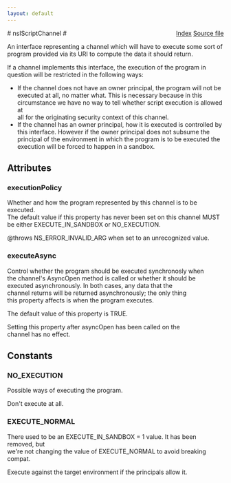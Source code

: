```yaml
---
layout: default
---
```

<div class='links' style='float:right'><a href="../index.html">Index</a>
<a href="http://dxr.mozilla.org/mozilla-central/source/dom/base/nsIScriptChannel.idl">Source file</a>
</div>
# nsIScriptChannel #
  
An interface representing a channel which will have to execute some sort of  
program provided via its URI to compute the data it should return.  
  
If a channel implements this interface, the execution of the program in  
question will be restricted in the following ways:  
  
- If the channel does not have an owner principal, the program will not be  
  executed at all, no matter what.  This is necessary because in this  
  circumstance we have no way to tell whether script execution is allowed at  
  all for the originating security context of this channel.   
- If the channel has an owner principal, how it is executed is controlled by  
  this interface.  However if the owner principal does not subsume the  
  principal of the environment in which the program is to be executed the  
  execution will be forced to happen in a sandbox.  
  

## Attributes ##

### executionPolicy ###
  
Whether and how the program represented by this channel is to be executed.  
The default value if this property has never been set on this channel MUST  
be either EXECUTE_IN_SANDBOX or NO_EXECUTION.  
  
@throws NS_ERROR_INVALID_ARG when set to an unrecognized value.  
  

### executeAsync ###
  
Control whether the program should be executed synchronosly when  
the channel's AsyncOpen method is called or whether it should be  
executed asynchronously.  In both cases, any data that the  
channel returns will be returned asynchronously; the only thing  
this property affects is when the program executes.  
  
The default value of this property is TRUE.  
  
Setting this property after asyncOpen has been called on the  
channel has no effect.  
  

## Constants ##

### NO_EXECUTION ###
  
Possible ways of executing the program.  
  
  
Don't execute at all.  
  

### EXECUTE_NORMAL ###
  
There used to be an EXECUTE_IN_SANDBOX = 1 value.  It has been removed, but  
we're not changing the value of EXECUTE_NORMAL to avoid breaking compat.  
  
  
Execute against the target environment if the principals allow it.  
  
